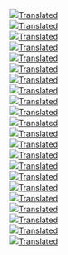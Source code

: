 <img src='d5ff8b65-db15-418a-b33e-169498d79110_0.png'><a href='d5ff8b65-db15-418a-b33e-169498d79110_0.png.en.txt'>Translated</a><br><img src='d5ff8b65-db15-418a-b33e-169498d79110_1.png'><a href='d5ff8b65-db15-418a-b33e-169498d79110_1.png.en.txt'>Translated</a><br><img src='d5ff8b65-db15-418a-b33e-169498d79110_2.png'><a href='d5ff8b65-db15-418a-b33e-169498d79110_2.png.en.txt'>Translated</a><br><img src='d5ff8b65-db15-418a-b33e-169498d79110_3.png'><a href='d5ff8b65-db15-418a-b33e-169498d79110_3.png.en.txt'>Translated</a><br><img src='d5ff8b65-db15-418a-b33e-169498d79110_4.png'><a href='d5ff8b65-db15-418a-b33e-169498d79110_4.png.en.txt'>Translated</a><br><img src='d5ff8b65-db15-418a-b33e-169498d79110_5.png'><a href='d5ff8b65-db15-418a-b33e-169498d79110_5.png.en.txt'>Translated</a><br><img src='d5ff8b65-db15-418a-b33e-169498d79110_6.png'><a href='d5ff8b65-db15-418a-b33e-169498d79110_6.png.en.txt'>Translated</a><br><img src='d5ff8b65-db15-418a-b33e-169498d79110_7.png'><a href='d5ff8b65-db15-418a-b33e-169498d79110_7.png.en.txt'>Translated</a><br><img src='d5ff8b65-db15-418a-b33e-169498d79110_8.png'><a href='d5ff8b65-db15-418a-b33e-169498d79110_8.png.en.txt'>Translated</a><br><img src='d5ff8b65-db15-418a-b33e-169498d79110_9.png'><a href='d5ff8b65-db15-418a-b33e-169498d79110_9.png.en.txt'>Translated</a><br><img src='d5ff8b65-db15-418a-b33e-169498d79110_10.png'><a href='d5ff8b65-db15-418a-b33e-169498d79110_10.png.en.txt'>Translated</a><br><img src='d5ff8b65-db15-418a-b33e-169498d79110_11.png'><a href='d5ff8b65-db15-418a-b33e-169498d79110_11.png.en.txt'>Translated</a><br><img src='d5ff8b65-db15-418a-b33e-169498d79110_12.png'><a href='d5ff8b65-db15-418a-b33e-169498d79110_12.png.en.txt'>Translated</a><br><img src='d5ff8b65-db15-418a-b33e-169498d79110_13.png'><a href='d5ff8b65-db15-418a-b33e-169498d79110_13.png.en.txt'>Translated</a><br><img src='d5ff8b65-db15-418a-b33e-169498d79110_14.png'><a href='d5ff8b65-db15-418a-b33e-169498d79110_14.png.en.txt'>Translated</a><br><img src='d5ff8b65-db15-418a-b33e-169498d79110_15.png'><a href='d5ff8b65-db15-418a-b33e-169498d79110_15.png.en.txt'>Translated</a><br><img src='d5ff8b65-db15-418a-b33e-169498d79110_16.png'><a href='d5ff8b65-db15-418a-b33e-169498d79110_16.png.en.txt'>Translated</a><br><img src='d5ff8b65-db15-418a-b33e-169498d79110_17.png'><a href='d5ff8b65-db15-418a-b33e-169498d79110_17.png.en.txt'>Translated</a><br><img src='d5ff8b65-db15-418a-b33e-169498d79110_18.png'><a href='d5ff8b65-db15-418a-b33e-169498d79110_18.png.en.txt'>Translated</a><br><img src='d5ff8b65-db15-418a-b33e-169498d79110_19.png'><a href='d5ff8b65-db15-418a-b33e-169498d79110_19.png.en.txt'>Translated</a><br><img src='d5ff8b65-db15-418a-b33e-169498d79110_20.png'><a href='d5ff8b65-db15-418a-b33e-169498d79110_20.png.en.txt'>Translated</a><br><img src='d5ff8b65-db15-418a-b33e-169498d79110_21.png'><a href='d5ff8b65-db15-418a-b33e-169498d79110_21.png.en.txt'>Translated</a><br>
